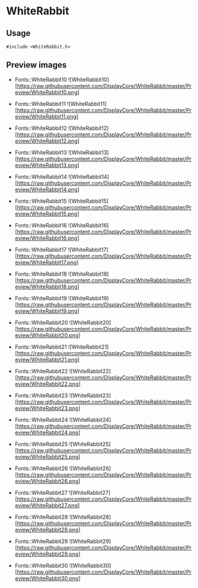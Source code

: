 WhiteRabbit
==========

Usage
------

    #include <WhiteRabbit.h>

Preview images
--------------
* Fonts::WhiteRabbit10 
![WhiteRabbit10][https://raw.githubusercontent.com/DisplayCore/WhiteRabbit/master/Preview/WhiteRabbit10.png]

* Fonts::WhiteRabbit11 
![WhiteRabbit11][https://raw.githubusercontent.com/DisplayCore/WhiteRabbit/master/Preview/WhiteRabbit11.png]

* Fonts::WhiteRabbit12 
![WhiteRabbit12][https://raw.githubusercontent.com/DisplayCore/WhiteRabbit/master/Preview/WhiteRabbit12.png]

* Fonts::WhiteRabbit13 
![WhiteRabbit13][https://raw.githubusercontent.com/DisplayCore/WhiteRabbit/master/Preview/WhiteRabbit13.png]

* Fonts::WhiteRabbit14 
![WhiteRabbit14][https://raw.githubusercontent.com/DisplayCore/WhiteRabbit/master/Preview/WhiteRabbit14.png]

* Fonts::WhiteRabbit15 
![WhiteRabbit15][https://raw.githubusercontent.com/DisplayCore/WhiteRabbit/master/Preview/WhiteRabbit15.png]

* Fonts::WhiteRabbit16 
![WhiteRabbit16][https://raw.githubusercontent.com/DisplayCore/WhiteRabbit/master/Preview/WhiteRabbit16.png]

* Fonts::WhiteRabbit17 
![WhiteRabbit17][https://raw.githubusercontent.com/DisplayCore/WhiteRabbit/master/Preview/WhiteRabbit17.png]

* Fonts::WhiteRabbit18 
![WhiteRabbit18][https://raw.githubusercontent.com/DisplayCore/WhiteRabbit/master/Preview/WhiteRabbit18.png]

* Fonts::WhiteRabbit19 
![WhiteRabbit19][https://raw.githubusercontent.com/DisplayCore/WhiteRabbit/master/Preview/WhiteRabbit19.png]

* Fonts::WhiteRabbit20 
![WhiteRabbit20][https://raw.githubusercontent.com/DisplayCore/WhiteRabbit/master/Preview/WhiteRabbit20.png]

* Fonts::WhiteRabbit21 
![WhiteRabbit21][https://raw.githubusercontent.com/DisplayCore/WhiteRabbit/master/Preview/WhiteRabbit21.png]

* Fonts::WhiteRabbit22 
![WhiteRabbit22][https://raw.githubusercontent.com/DisplayCore/WhiteRabbit/master/Preview/WhiteRabbit22.png]

* Fonts::WhiteRabbit23 
![WhiteRabbit23][https://raw.githubusercontent.com/DisplayCore/WhiteRabbit/master/Preview/WhiteRabbit23.png]

* Fonts::WhiteRabbit24 
![WhiteRabbit24][https://raw.githubusercontent.com/DisplayCore/WhiteRabbit/master/Preview/WhiteRabbit24.png]

* Fonts::WhiteRabbit25 
![WhiteRabbit25][https://raw.githubusercontent.com/DisplayCore/WhiteRabbit/master/Preview/WhiteRabbit25.png]

* Fonts::WhiteRabbit26 
![WhiteRabbit26][https://raw.githubusercontent.com/DisplayCore/WhiteRabbit/master/Preview/WhiteRabbit26.png]

* Fonts::WhiteRabbit27 
![WhiteRabbit27][https://raw.githubusercontent.com/DisplayCore/WhiteRabbit/master/Preview/WhiteRabbit27.png]

* Fonts::WhiteRabbit28 
![WhiteRabbit28][https://raw.githubusercontent.com/DisplayCore/WhiteRabbit/master/Preview/WhiteRabbit28.png]

* Fonts::WhiteRabbit29 
![WhiteRabbit29][https://raw.githubusercontent.com/DisplayCore/WhiteRabbit/master/Preview/WhiteRabbit29.png]

* Fonts::WhiteRabbit30 
![WhiteRabbit30][https://raw.githubusercontent.com/DisplayCore/WhiteRabbit/master/Preview/WhiteRabbit30.png]

